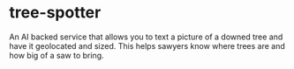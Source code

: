 # tree-spotter
An AI backed service that allows you to text a picture of a downed tree and have it geolocated and sized. This helps sawyers know where trees are and how big of a saw to bring.
